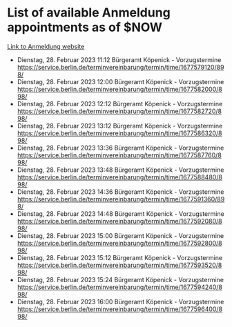 # List of available Anmeldung appointments as of $NOW
[Link to Anmeldung website](https://service.berlin.de/terminvereinbarung/termin/tag.php?termin=1&anliegen[]=120686&dienstleisterlist=122210,122217,327316,122219,327312,122227,327314,122231,327346,122243,327348,122254,122252,329742,122260,329745,122262,329748,122271,327278,122273,327274,122277,327276,330436,122280,327294,122282,327290,122284,327292,122291,327270,122285,327266,122286,327264,122296,327268,150230,329760,122297,327286,122294,327284,122312,329763,122314,329775,122304,327330,122311,327334,122309,327332,317869,122281,327352,122279,329772,122283,122276,327324,122274,327326,122267,329766,122246,327318,122251,327320,122257,327322,122208,327298,122226,327300&herkunft=http%3A%2F%2Fservice.berlin.de%2Fdienstleistung%2F120686%2F)
- Dienstag, 28. Februar 2023 11:12 Bürgeramt Köpenick - Vorzugstermine https://service.berlin.de/terminvereinbarung/termin/time/1677579120/898/
- Dienstag, 28. Februar 2023 12:00 Bürgeramt Köpenick - Vorzugstermine https://service.berlin.de/terminvereinbarung/termin/time/1677582000/898/
- Dienstag, 28. Februar 2023 12:12 Bürgeramt Köpenick - Vorzugstermine https://service.berlin.de/terminvereinbarung/termin/time/1677582720/898/
- Dienstag, 28. Februar 2023 13:12 Bürgeramt Köpenick - Vorzugstermine https://service.berlin.de/terminvereinbarung/termin/time/1677586320/898/
- Dienstag, 28. Februar 2023 13:36 Bürgeramt Köpenick - Vorzugstermine https://service.berlin.de/terminvereinbarung/termin/time/1677587760/898/
- Dienstag, 28. Februar 2023 13:48 Bürgeramt Köpenick - Vorzugstermine https://service.berlin.de/terminvereinbarung/termin/time/1677588480/898/
- Dienstag, 28. Februar 2023 14:36 Bürgeramt Köpenick - Vorzugstermine https://service.berlin.de/terminvereinbarung/termin/time/1677591360/898/
- Dienstag, 28. Februar 2023 14:48 Bürgeramt Köpenick - Vorzugstermine https://service.berlin.de/terminvereinbarung/termin/time/1677592080/898/
- Dienstag, 28. Februar 2023 15:00 Bürgeramt Köpenick - Vorzugstermine https://service.berlin.de/terminvereinbarung/termin/time/1677592800/898/
- Dienstag, 28. Februar 2023 15:12 Bürgeramt Köpenick - Vorzugstermine https://service.berlin.de/terminvereinbarung/termin/time/1677593520/898/
- Dienstag, 28. Februar 2023 15:24 Bürgeramt Köpenick - Vorzugstermine https://service.berlin.de/terminvereinbarung/termin/time/1677594240/898/
- Dienstag, 28. Februar 2023 16:00 Bürgeramt Köpenick - Vorzugstermine https://service.berlin.de/terminvereinbarung/termin/time/1677596400/898/
